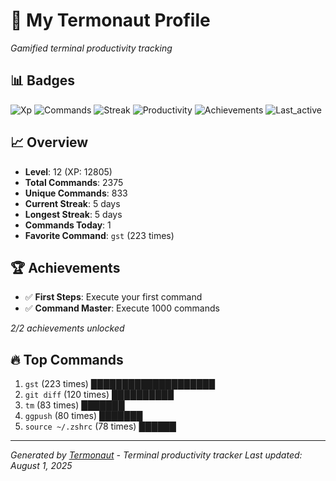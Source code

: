 # 🚀 My Termonaut Profile

*Gamified terminal productivity tracking*

## 📊 Badges

![Xp](https://img.shields.io/badge/XP-Level+12+%2812805%2F16900%29-blue?style=flat-square&logo=terminal&logoColor=white) ![Commands](https://img.shields.io/badge/Commands-2375-blue?style=flat-square&logo=terminal&logoColor=white) ![Streak](https://img.shields.io/badge/Streak-5+days-green?style=flat-square&logo=terminal&logoColor=white) ![Productivity](https://img.shields.io/badge/Productivity-80.0%25-green?style=flat-square&logo=terminal&logoColor=white) ![Achievements](https://img.shields.io/badge/Achievements-5%2F10-blue?style=flat-square&logo=terminal&logoColor=white) ![Last_active](https://img.shields.io/badge/Last+Active-1h+ago-green?style=flat-square&logo=terminal&logoColor=white) 

## 📈 Overview

- **Level**: 12 (XP: 12805)
- **Total Commands**: 2375
- **Unique Commands**: 833
- **Current Streak**: 5 days
- **Longest Streak**: 5 days
- **Commands Today**: 1
- **Favorite Command**: `gst` (223 times)

## 🏆 Achievements

- ✅ **First Steps**: Execute your first command
- ✅ **Command Master**: Execute 1000 commands

*2/2 achievements unlocked*

## 🔥 Top Commands

1. `gst` (223 times) ████████████████████
2. `git diff` (120 times) ██████████
3. `tm` (83 times) ███████
4. `ggpush` (80 times) ███████
5. `source ~/.zshrc` (78 times) ██████

---

*Generated by [Termonaut](https://github.com/oiahoon/termonaut) - Terminal productivity tracker*
*Last updated: August 1, 2025*
